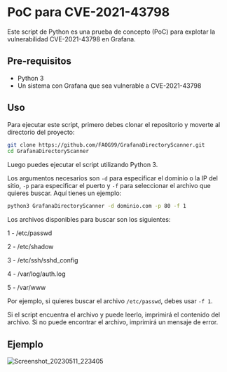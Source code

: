 # PoC para CVE-2021-43798

Este script de Python es una prueba de concepto (PoC) para explotar la vulnerabilidad CVE-2021-43798 en Grafana.

## Pre-requisitos

- Python 3
- Un sistema con Grafana que sea vulnerable a CVE-2021-43798

## Uso

Para ejecutar este script, primero debes clonar el repositorio y moverte al directorio del proyecto:

```bash
git clone https://github.com/FAOG99/GrafanaDirectoryScanner.git
cd GrafanaDirectoryScanner
```

Luego puedes ejecutar el script utilizando Python 3.

Los argumentos necesarios son `-d` para especificar el dominio o la IP del sitio,
`-p` para especificar el puerto y `-f` para seleccionar el archivo que quieres buscar. Aquí tienes un ejemplo:

```bash
python3 GrafanaDirectoryScanner -d dominio.com -p 80 -f 1
```

Los archivos disponibles para buscar son los siguientes:

1 - /etc/passwd

2 - /etc/shadow

3 - /etc/ssh/sshd_config

4 - /var/log/auth.log

5 - /var/www
  

Por ejemplo, si quieres buscar el archivo `/etc/passwd`, debes usar `-f 1`.

Si el script encuentra el archivo y puede leerlo, imprimirá el contenido del archivo. Si no puede encontrar el archivo, imprimirá un mensaje de error.

## Ejemplo
![Screenshot_20230511_223405](https://github.com/FAOG99/GrafanaDirectoryScanner/assets/92898049/8149651f-cc9d-47f0-bf2e-84675ba00c2c)


